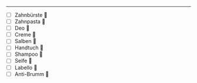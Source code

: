 ___
- [ ] Zahnbürste 🧼
- [ ] Zahnpasta 🧼
- [ ] Deo 🧼
- [ ] Creme 🧼
- [ ] Salben 🧼
- [ ] Handtuch 🧼
- [ ] Shampoo 🧼
- [ ] Seife 🧼
- [ ] Labello 🧼
- [ ] Anti-Brumm 🧼
